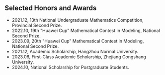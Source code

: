 ## Selected Honors and Awards

- 2021.12, 13th National Undergraduate Mathematics Competition, Provincial Second Prize.
- 2022.10, 19th "Huawei Cup" Mathematical Contest in Modeling, National Second Prize.
- 2023.09, 20th "Huawei Cup" Mathematical Contest in Modeling, National Second Prize.
- 2021.12, Academic Scholarship, Hangzhou Normal University.
- 2023.06, First-Class Academic Scholarship, Zhejiang Gongshang University.
- 2024.10, National Scholarship for Postgraduate Students.
